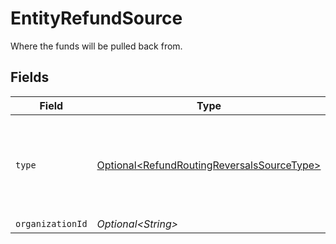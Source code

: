 # EntityRefundSource

Where the funds will be pulled back from.


## Fields

| Field                                                                                                      | Type                                                                                                       | Required                                                                                                   | Description                                                                                                | Example                                                                                                    |
| ---------------------------------------------------------------------------------------------------------- | ---------------------------------------------------------------------------------------------------------- | ---------------------------------------------------------------------------------------------------------- | ---------------------------------------------------------------------------------------------------------- | ---------------------------------------------------------------------------------------------------------- |
| `type`                                                                                                     | [Optional\<RefundRoutingReversalsSourceType>](../../models/components/RefundRoutingReversalsSourceType.md) | :heavy_minus_sign:                                                                                         | The type of source. Currently only the source type `organization` is supported.                            | organization                                                                                               |
| `organizationId`                                                                                           | *Optional\<String>*                                                                                        | :heavy_minus_sign:                                                                                         | N/A                                                                                                        | org_1234567                                                                                                |